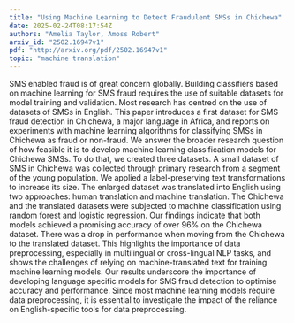 ```yaml
---
title: "Using Machine Learning to Detect Fraudulent SMSs in Chichewa"
date: 2025-02-24T08:17:54Z
authors: "Amelia Taylor, Amoss Robert"
arxiv_id: "2502.16947v1"
pdf: "http://arxiv.org/pdf/2502.16947v1"
topic: "machine translation"
---
```


SMS enabled fraud is of great concern globally. Building classifiers based on machine learning for SMS fraud requires the use of suitable datasets for model training and validation. Most research has centred on the use of datasets of SMSs in English. This paper introduces a first dataset for SMS fraud detection in Chichewa, a major language in Africa, and reports on experiments with machine learning algorithms for classifying SMSs in Chichewa as fraud or non-fraud. We answer the broader research question of how feasible it is to develop machine learning classification models for Chichewa SMSs. To do that, we created three datasets. A small dataset of SMS in Chichewa was collected through primary research from a segment of the young population. We applied a label-preserving text transformations to increase its size. The enlarged dataset was translated into English using two approaches: human translation and machine translation. The Chichewa and the translated datasets were subjected to machine classification using random forest and logistic regression. Our findings indicate that both models achieved a promising accuracy of over 96% on the Chichewa dataset. There was a drop in performance when moving from the Chichewa to the translated dataset. This highlights the importance of data preprocessing, especially in multilingual or cross-lingual NLP tasks, and shows the challenges of relying on machine-translated text for training machine learning models. Our results underscore the importance of developing language specific models for SMS fraud detection to optimise accuracy and performance. Since most machine learning models require data preprocessing, it is essential to investigate the impact of the reliance on English-specific tools for data preprocessing.
